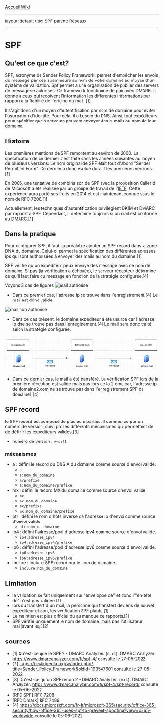 [Accueil Wiki](https://epheclln.github.io/Wiki-TI/)

---

layout: default
title: SPF
parent: Réseaux

---

# SPF

## Qu'est ce que c'est?

SPF, acronyme de Sender Policy Framework, permet d'empêcher les envois de message par des spammeurs au nom de votre domaine au moyen d'un système de validation. Spf permet a une organisation de publier des servers de messagerie autorisés. Ce framework fonctionne de pair avec DMARK. Il donne à ceux qui recoivent l'information les différentes informations par rapport à la fiabilité de l'origine du mail. [1]

Il s'agit donc d'un moyen d'autentification par nom de domaine pour éviter l'usurpation d'identité. Pour cela, il a besoin du DNS. Ainsi, tout expéditeurs peux spécifier quels serveurs peuvent envoyer des e-mails au nom de leur domaine.

## Histoire

Les premières mentions de SPF remontent au environ de 2000. La spécification de ce dernier s'est faite dans les années suivantes au moyen de plusieurs versions. Le nom original de SPF était tout d'abord "Sender Permitted Form". Ce dernier a donc évolué durant les premières versions. [1]

En 2006, une tentative de combinaison de SPF avec la proposition CallerId de Microsoft a été réalisée par un groupe de travail de l'[IETF](https://www.ietf.org/). Cette expérience aura porté ses fruits en 2014 et est maintenant connue sous le nom de RFC 7208.[1]

Actuellement, les techniques d'autentification privilègient DKIM et DMARC par rapport à SPF. Cependant, il détermine toujours si un mail est conforme au DMARC.[1]

## Dans la pratique

Pour configurer SPF, il faut au préalable ajouter un SPF record dans la zone DNA du domaine. Celui-ci permet la spécification des différentes adresses ips qui sont authorisées à envoyer des mails au nom du domaine.[1]

SPF vérifie qu'un expéditeur peux envoyé des message avec ce nom de domaine. Si pas (la vérification a échouée), le serveur récepteur détermine ce qu'il faut faire du message en fonction de la stratégie configurée.[4]

Voyons 3 cas de figures
![mail authorisé](./\domaineauthorise.jpg)

* Dans ce premier cas, l'adresse ip se trouve dans l'enregistrement.[4] Le mail est donc valide.

![mail non authorisé](./domainusurpe.jpg)

* Dans ce cas présent, le domaine expéditeur a été usurpé car l'adresse ip dne se trouve pas dans l'enregitrement.[4] Le mail sera donc traité selon la stratégie configurée.

![mail tranféré](./mailtransf%C3%A9r%C3%A9.jpg)

* Dans ce dernier cas, le mail a été transféré. La vérification SPF lors de la première réception est valide mais pas lors de la 2 ème car, l'adresse ip de domaine2.com ne se trouve pas dans l'enregistrement SPF de domaine1.[4]

## SPF record

le SPF record est composé de plusieurs parties. Il commence par un numéro de version, suivi par les différents mécanismes qui permettent de de définir les expéditeurs valides.[3]

* numéro de version : `v=spf1`

### mécanismes

* a : défini le record du DNS A du domaine comme source d'envoi valide.
  * `a`
  * `a:nom_du_domaine`
  * `a/prefixe`
  * `a:nom_du_domaine/prefixe`
* mx : défini le record MX du domaine comme source d'envoi valide.
  * `mx`
  * `mx:nom_du_domaine`
  * `mx/prefixe`
  * `mx:nom_du_domaine/prefixe`
* ptr : défini le nom d'hôte inverse de l'adresse ip d'envoi comme source d'envoi valide.
  * `ptr:nom_du_domaine`
* ip4 : défini l'adresse/pool d'adresse ipv4 comme source d'envoi valide.
  * `ip4:adresse_ipv4`
  * `ip4:adresse_ipv4/prefixe`
* ip6 :  défini l'adresse/pool d'adresse ipv6 comme source d'envoi valide.
  * `ip6:adresse_ipv6`
  * `ip6:adresse_ipv6/prefixe`
* inclure : inclu le SPF record our le nom de domaine.
  * `inclure:nom_du_domaine`

## Limitation

* la validation se fait uniquement sur "enveloppe de" et donc l'"en-tête de" n'est pas validée.[1]
* lors du transfert d'un mail, la personne qui transfert deviens de nouvel expéditeur et don, les vérification SPF plante.[1]
* Le maintien est plus difficiel du au manque de rapports.[1]
* SPF vérifie uniquement le nom de domaine, mais pas l'utilisateur mail(avant le`@`')[2]

## sources

* [1] Qu'est-ce que le SPF ? - DMARC Analyzer. (s. d.). DMARC Analyzer. <https://www.dmarcanalyzer.com/fr/spf-4/> consulté le 27-05-2022
* [2] <https://fr.wikipedia.org/w/index.php?title=Sender_Policy_Framework&oldid=193547601> consulté le  27-05-2022
* [3] Qu'est-ce qu'un SPF record? - DMARC Analyzer. (n.d.). DMARC Analyzer. <https://www.dmarcanalyzer.com/fr/spf-4/spf-record/> consulté le 05-06-2022
* [RFC SPF] RFC 7208
* [RFC Dmark] RFC 7489
* [4] <https://docs.microsoft.com/fr-fr/microsoft-365/security/office-365-security/how-office-365-uses-spf-to-prevent-spoofing?view=o365-worldwide> consulté le 05-06-2022
